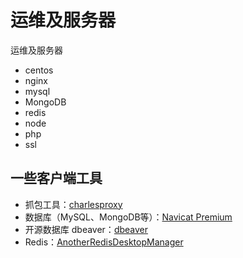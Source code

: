 # 运维及服务器

运维及服务器

- centos
- nginx
- mysql
- MongoDB
- redis
- node
- php
- ssl

## 一些客户端工具

- 抓包工具：[charlesproxy](https://www.charlesproxy.com/)
- 数据库（MySQL、MongoDB等）：[Navicat Premium](https://www.navicat.com.cn/products/navicat-premium)
- 开源数据库 dbeaver：[dbeaver](https://dbeaver.io/)
- Redis：[AnotherRedisDesktopManager](https://github.com/qishibo/AnotherRedisDesktopManager)
